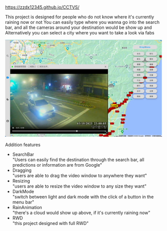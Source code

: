 https://zzdx12345.github.io/CCTVS/

This project is designed for people who do not know where it's currently raining now or not
You can easily type where you wanna go into the search bar, and all the cameras around your destination would be show up and 
Alternatively you can select a city where you want to take a look via fabs

![Image text](./screen-shot.png)


Addition features

* SearchBar<br>
    "Users can easily find the destination through the search bar, all predictions or information are from Google"
* Dragging<br>
    "users are able to drag the video window to anywhere they want"
* Resizing<br>
    "users are able to resize the video window to any size they want"
* DarkMode<br>
    "switch between light and dark mode with the click of a button in the menu bar"
* RainAnimation<br>
    "there's a cloud would show up above, if it's currently raining now"
* RWD<br>
    "this project designed with full RWD"